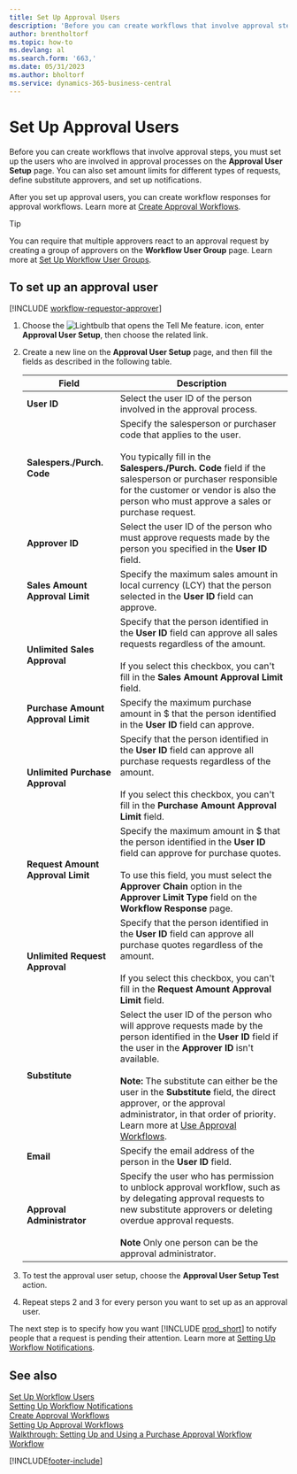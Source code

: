 ```yaml
---
title: Set Up Approval Users
description: 'Before you can create workflows that involve approval steps, you must set up the workflow users involved in the approval processes.'
author: brentholtorf
ms.topic: how-to
ms.devlang: al
ms.search.form: '663,'
ms.date: 05/31/2023
ms.author: bholtorf
ms.service: dynamics-365-business-central
---
```

# <a name="set-up-approval-users"></a>Set Up Approval Users

Before you can create workflows that involve approval steps, you must set up the users who are involved in approval processes on the **Approval User Setup** page. You can also set amount limits for different types of requests, define substitute approvers, and set up notifications.  

After you set up approval users, you can create workflow responses for approval workflows. Learn more at [Create Approval Workflows](across-how-to-create-workflows.md).  

> [!TIP]
> You can require that multiple approvers react to an approval request by creating a group of approvers on the **Workflow User Group** page. Learn more at [Set Up Workflow User Groups](across-how-to-set-up-workflow-users.md).  

## <a name="to-set-up-an-approval-user"></a>To set up an approval user

[!INCLUDE [workflow-requestor-approver](includes/workflow-requestor-approver.md)]

1. Choose the ![Lightbulb that opens the Tell Me feature.](media/ui-search/search_small.png "Tell me what you want to do") icon, enter **Approval User Setup**, then choose the related link.  
2. Create a new line on the **Approval User Setup** page, and then fill the fields as described in the following table.  

   |Field|Description|
   |-----|-----------|
   |**User ID**|Select the user ID of the person involved in the approval process.|
   |**Salespers./Purch. Code**|Specify the salesperson or purchaser code that applies to the user.<br /><br /> You typically fill in the **Salespers./Purch. Code** field if the salesperson or purchaser responsible for the customer or vendor is also the person who must approve a sales or purchase request.|
   |**Approver ID**|Select the user ID of the person who must approve requests made by the person you specified in the **User ID** field.|
   |**Sales Amount Approval Limit**|Specify the maximum sales amount in local currency (LCY) that the person selected in the **User ID** field can approve.|
   |**Unlimited Sales Approval**|Specify that the person identified in the **User ID** field can approve all sales requests regardless of the amount.<br /><br /> If you select this checkbox, you can't fill in the **Sales Amount Approval Limit** field.|
   |**Purchase Amount Approval Limit**|Specify the maximum purchase amount in $ that the person identified in the **User ID** field can approve.|
   |**Unlimited Purchase Approval**|Specify that the person identified in the **User ID** field can approve all purchase requests regardless of the amount.<br /><br /> If you select this checkbox, you can't fill in the **Purchase Amount Approval Limit** field.|
   |**Request Amount Approval Limit**|Specify the maximum amount in $ that the person identified in the **User ID** field can approve for purchase quotes.<br /><br /> To use this field, you must select the **Approver Chain** option in the **Approver Limit Type** field on the **Workflow Response** page.|
   |**Unlimited Request Approval**|Specify that the person identified in the **User ID** field can approve all purchase quotes regardless of the amount.<br /><br /> If you select this checkbox, you can't fill in the **Request Amount Approval Limit** field.|
   |**Substitute**|Select the user ID of the person who will approve requests made by the person identified in the **User ID** field if the user in the **Approver ID** isn't available. <br /><br />**Note:**  The substitute can either be the user in the **Substitute** field, the direct approver, or the approval administrator, in that order of priority. Learn more at [Use Approval Workflows](across-how-use-approval-workflows.md).|
   |**Email**|Specify the email address of the person in the **User ID** field.|
   |**Approval Administrator**|Specify the user who has permission to unblock approval workflow, such as by delegating approval requests to new substitute approvers or deleting overdue approval requests.<br /><br />**Note** Only one person can be the approval administrator.|

3. To test the approval user setup, choose the **Approval User Setup Test** action.  
4. Repeat steps 2 and 3 for every person you want to set up as an approval user.  

The next step is to specify how you want [!INCLUDE [prod_short](includes/prod_short.md)] to notify people that a request is pending their attention. Learn more at [Setting Up Workflow Notifications](across-setting-up-workflow-notifications.md).

## <a name="see-also"></a>See also

[Set Up Workflow Users](across-how-to-set-up-workflow-users.md)  
[Setting Up Workflow Notifications](across-setting-up-workflow-notifications.md)  
[Create Approval Workflows](across-how-to-create-workflows.md)  
[Setting Up Approval Workflows](across-set-up-workflows.md)  
[Walkthrough: Setting Up and Using a Purchase Approval Workflow](walkthrough-setting-up-and-using-a-purchase-approval-workflow.md)  
[Workflow](across-workflow.md)  

[!INCLUDE[footer-include](includes/footer-banner.md)]
